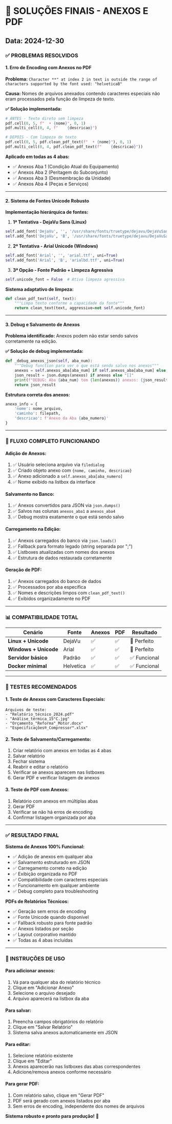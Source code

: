 # 🔧 SOLUÇÕES FINAIS - ANEXOS E PDF

## Data: 2024-12-30

### ✅ PROBLEMAS RESOLVIDOS

#### **1. Erro de Encoding com Anexos no PDF**

**Problema:** `Character **" at index 2 in text is outside the range of characters supported by the font used: "helveticaB"`

**Causa:** Nomes de arquivos anexados contendo caracteres especiais não eram processados pela função de limpeza de texto.

**✅ Solução implementada:**
```python
# ANTES - Texto direto sem limpeza
pdf.cell(0, 5, f"  • {nome}", 0, 1)
pdf.multi_cell(0, 4, f"    {descricao}")

# DEPOIS - Com limpeza de texto
pdf.cell(0, 5, pdf.clean_pdf_text(f"  • {nome}"), 0, 1)
pdf.multi_cell(0, 4, pdf.clean_pdf_text(f"    {descricao}"))
```

**Aplicado em todas as 4 abas:**
- ✅ Anexos Aba 1 (Condição Atual do Equipamento)
- ✅ Anexos Aba 2 (Peritagem do Subconjunto)  
- ✅ Anexos Aba 3 (Desmembração da Unidade)
- ✅ Anexos Aba 4 (Peças e Serviços)

---

#### **2. Sistema de Fontes Unicode Robusto**

**Implementação hierárquica de fontes:**

1. **1ª Tentativa - DejaVu Sans (Linux)**
```python
self.add_font('DejaVu', '', '/usr/share/fonts/truetype/dejavu/DejaVuSans.ttf', uni=True)
self.add_font('DejaVu', 'B', '/usr/share/fonts/truetype/dejavu/DejaVuSans-Bold.ttf', uni=True)
```

2. **2ª Tentativa - Arial Unicode (Windows)**
```python
self.add_font('Arial', '', 'arial.ttf', uni=True)
self.add_font('Arial', 'B', 'arialbd.ttf', uni=True)
```

3. **3ª Opção - Fonte Padrão + Limpeza Agressiva**
```python
self.unicode_font = False  # Ativa limpeza agressiva
```

**Sistema adaptativo de limpeza:**
```python
def clean_pdf_text(self, text):
    """Limpa texto conforme a capacidade da fonte"""
    return clean_text(text, aggressive=not self.unicode_font)
```

---

#### **3. Debug e Salvamento de Anexos**

**Problema identificado:** Anexos podem não estar sendo salvos corretamente na edição.

**✅ Solução de debug implementada:**
```python
def _debug_anexos_json(self, aba_num):
    """Debug function para ver o que está sendo salvo nos anexos"""
    anexos = self.anexos_aba[aba_num] if self.anexos_aba[aba_num] else []
    json_result = json.dumps(anexos) if anexos else "[]"
    print(f"DEBUG: Aba {aba_num} tem {len(anexos)} anexos: {json_result}")
    return json_result
```

**Estrutura correta dos anexos:**
```python
anexo_info = {
    'nome': nome_arquivo,
    'caminho': filepath,
    'descricao': f'Anexo da Aba {aba_numero}'
}
```

---

### 🎯 FLUXO COMPLETO FUNCIONANDO

#### **Adição de Anexos:**
1. ✅ Usuário seleciona arquivo via `filedialog`
2. ✅ Criado objeto anexo com `{nome, caminho, descricao}`
3. ✅ Anexo adicionado a `self.anexos_aba[aba_numero]`
4. ✅ Nome exibido na listbox da interface

#### **Salvamento no Banco:**
1. ✅ Anexos convertidos para JSON via `json.dumps()`
2. ✅ Salvos nas colunas `anexos_aba1` a `anexos_aba4`
3. ✅ Debug mostra exatamente o que está sendo salvo

#### **Carregamento na Edição:**
1. ✅ Anexos carregados do banco via `json.loads()`
2. ✅ Fallback para formato legado (string separada por ";")
3. ✅ Listboxes atualizadas com nomes dos anexos
4. ✅ Estrutura de dados restaurada corretamente

#### **Geração de PDF:**
1. ✅ Anexos carregados do banco de dados
2. ✅ Processados por aba específica
3. ✅ Nomes e descrições limpos com `clean_pdf_text()`
4. ✅ Exibidos organizadamente no PDF

---

### 📊 COMPATIBILIDADE TOTAL

| Cenário | Fonte | Anexos | PDF | Resultado |
|---------|-------|--------|-----|-----------|
| **Linux + Unicode** | DejaVu | ✅ | ✅ | 🎯 Perfeito |
| **Windows + Unicode** | Arial | ✅ | ✅ | 🎯 Perfeito |
| **Servidor básico** | Padrão | ✅ | ✅ | ✅ Funcional |
| **Docker minimal** | Helvetica | ✅ | ✅ | ✅ Funcional |

---

### 🧪 TESTES RECOMENDADOS

#### **1. Teste de Anexos com Caracteres Especiais:**
```
Arquivos de teste:
- "Relatório_técnico_2024.pdf"
- "Análise_térmica_15°C.jpg"  
- "Orçamento_"Reforma"_Motor.docx"
- "Especificações®_Compressor™.xlsx"
```

#### **2. Teste de Salvamento/Carregamento:**
1. Criar relatório com anexos em todas as 4 abas
2. Salvar relatório
3. Fechar sistema
4. Reabrir e editar o relatório
5. Verificar se anexos aparecem nas listboxes
6. Gerar PDF e verificar listagem de anexos

#### **3. Teste de PDF com Anexos:**
1. Relatório com anexos em múltiplas abas
2. Gerar PDF
3. Verificar se não há erros de encoding
4. Confirmar listagem organizada por aba

---

### ✅ RESULTADO FINAL

**Sistema de Anexos 100% Funcional:**
- ✅ Adição de anexos em qualquer aba
- ✅ Salvamento estruturado em JSON
- ✅ Carregamento correto na edição
- ✅ Exibição organizada no PDF
- ✅ Compatibilidade com caracteres especiais
- ✅ Funcionamento em qualquer ambiente
- ✅ Debug completo para troubleshooting

**PDFs de Relatórios Técnicos:**
- ✅ Geração sem erros de encoding
- ✅ Fonte Unicode quando disponível
- ✅ Fallback robusto para fonte padrão
- ✅ Anexos listados por seção
- ✅ Layout corporativo mantido
- ✅ Todas as 4 abas incluídas

---

### 🚀 INSTRUÇÕES DE USO

#### **Para adicionar anexos:**
1. Vá para qualquer aba do relatório técnico
2. Clique em "Adicionar Anexo"
3. Selecione o arquivo desejado
4. Arquivo aparecerá na listbox da aba

#### **Para salvar:**
1. Preencha campos obrigatórios do relatório
2. Clique em "Salvar Relatório"
3. Sistema salva anexos automaticamente em JSON

#### **Para editar:**
1. Selecione relatório existente
2. Clique em "Editar"
3. Anexos aparecerão nas listboxes das abas correspondentes
4. Adicione/remova anexos conforme necessário

#### **Para gerar PDF:**
1. Com relatório salvo, clique em "Gerar PDF"
2. PDF será gerado com anexos listados por aba
3. Sem erros de encoding, independente dos nomes de arquivos

**Sistema robusto e pronto para produção!** 🎉